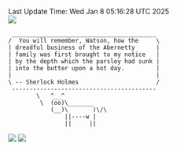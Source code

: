 Last Update Time: 
Wed Jan  8 05:16:28 UTC 2025
<br>![](https://img.shields.io/badge/%E5%A4%A7%E5%AE%B6-%E5%AE%89%E5%AE%89-green)<br>
```
 _________________________________________
/  You will remember, Watson, how the     \
| dreadful business of the Abernetty      |
| family was first brought to my notice   |
| by the depth which the parsley had sunk |
| into the butter upon a hot day.         |
|                                         |
\ -- Sherlock Holmes                      /
 -----------------------------------------
        \   ^__^
         \  (oo)\_______
            (__)\       )\/\
                ||----w |
                ||     ||
```
![](https://github-readme-stats.vercel.app/api?username=chenlitw)
![](https://github-readme-stats.vercel.app/api/top-langs/?username=chenlitw)
